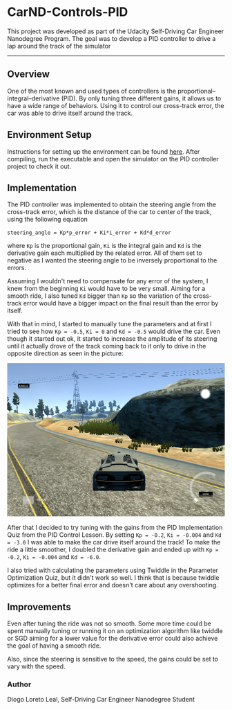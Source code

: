 # CarND-Controls-PID

This project was developed as part of the Udacity Self-Driving Car Engineer Nanodegree Program. The goal was to develop a PID controller to drive a lap around the track of the simulator

---

## Overview

One of the most known and used types of controllers is the proportional–integral–derivative (PID). By only tuning three different gains, it allows us to have a wide range of behaviors. Using it to control our cross-track error, the car was able to drive itself around the track.

## Environment Setup

Instructions for setting up the environment can be found [here](setup.md). After compiling, run the executable and open the simulator on the PID controller project to check it out.

## Implementation

The PID controller was implemented to obtain the steering angle from the cross-track error, which is the distance of the car to center of the track, using the following equation
```
steering_angle = Kp*p_error + Ki*i_error + Kd*d_error
```
where `Kp` is the proportional gain, `Ki` is the integral gain and `Kd` is the derivative gain each multiplied by the related error. All of them set to negative as I wanted the steering angle to be inversely proportional to the errors.

Assuming I wouldn't need to compensate for any error of the system, I knew from the beginning `Ki` would have to be very small. Aiming for a smooth ride, I also tuned `Kd` bigger than `Kp` so the variation of the cross-track error would have a bigger impact on the final result than the error by itself.

With that in mind, I started to manually tune the parameters and at first I tried to see how `Kp = -0.5`, `Ki = 0` and `Kd = -0.5` would drive the car. Even though it started out ok, it started to increase the amplitude of its steering until it actually drove of the track coming back to it only to drive in the opposite direction as seen in the picture:

![first_params](first_params.png)

After that I decided to try tuning with the gains from the PID Implementation Quiz from the PID Control Lesson. By setting `Kp = -0.2`, `Ki = -0.004` and `Kd = -3.0` I was able to make the car drive itself around the track! To make the ride a little smoother, I doubled the derivative gain and ended up with `Kp = -0.2`, `Ki = -0.004` and `Kd = -6.0`.

I also tried with calculating the parameters using Twiddle in the Parameter Optimization Quiz, but it didn't work so well. I think that is because twiddle optimizes for a better final error and doesn't care about any overshooting.

## Improvements

Even after tuning the ride was not so smooth. Some more time could be spent manually tuning or running it on an optimization algorithm like twiddle or SGD aiming for a lower value for the derivative error could also achieve the goal of having a smooth ride.

Also, since the steering is sensitive to the speed, the gains could be set to vary with the speed.

### Author

Diogo Loreto Leal, Self-Driving Car Engineer Nanodegree Student


